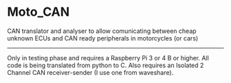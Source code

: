 # Moto_CAN

CAN translator and analyser to allow comunicating between cheap unknown ECUs and CAN ready peripherals in motorcycles (or cars)

---

Only in testing phase and requires a Raspberry Pi 3 or 4 B or higher.
All code is being translated from python to C.
Also requires an Isolated 2 Channel CAN receiver-sender (I use one from waveshare).

